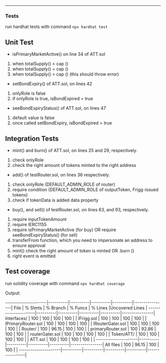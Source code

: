 ---

### Tests

run hardhat tests with command `npx hardhat test`

## Unit Test

- isPrimaryMarketActive() on line 34 of ATT.sol

1. when totalSupply() < cap ()
2. when totalSupply() = cap ()
3. when totalSupply() > cap () (this should throw error)

- setBondExpiry() of ATT.sol, on lines 42

1. onlyRole is false
2. if onlyRole is true, isBondExpired = true

- seeBondExpiryStatus() of ATT.sol, on lines 47

1. default value is false
2. once called setBondExpiry, isBondExpired = true

## Integration Tests

- mint() and burn() of ATT.sol, on lines 25 and 29, respectively.

1. check onlyRole
2. check the right amount of tokens minted to the right address

- add() of testRouter.sol, on lines 36 respectively.

1. check onlyRole (DEFAULT_ADMIN_ROLE of router)
2. require condition (DEFAULT_ADMIN_ROLE of outputToken, Frigg-issued tokens)
3. check if tokenData is added data property

- buy(), and sell() of testRouter.sol, on lines 63, and 93, respectively.

1. require inputTokenAmount
2. require IERC1155
3. require isPrimaryMarketActive (for buy) OR require seeBondExpiryStatus() (for sell)
4. transferFrom function, which you need to impersonate an address to ensure approval
5. mint() check the right amount of token is minted OR .burn ()
6. right event is emitted

## Test coverage

run solidity coverage with command `npx hardhat coverage`

Output:

---------------------|----------|----------|----------|----------|----------------|
File | % Stmts | % Branch | % Funcs | % Lines |Uncovered Lines |
---------------------|----------|----------|----------|----------|----------------|
Interfaces/ | 100 | 100 | 100 | 100 | |
IFrigg.sol | 100 | 100 | 100 | 100 | |
IPrimaryRouter.sol | 100 | 100 | 100 | 100 | |
IRouterGater.sol | 100 | 100 | 100 | 100 | |
Router/ | 100 | 96.15 | 100 | 100 | |
primaryRouter.sol | 100 | 92.86 | 100 | 100 | |
routerGater.sol | 100 | 100 | 100 | 100 | |
Token/ATT/ | 100 | 100 | 100 | 100 | |
ATT.sol | 100 | 100 | 100 | 100 | |
---------------------|----------|----------|----------|----------|----------------|
All files | 100 | 96.15 | 100 | 100 | |
---------------------|----------|----------|----------|----------|----------------|

